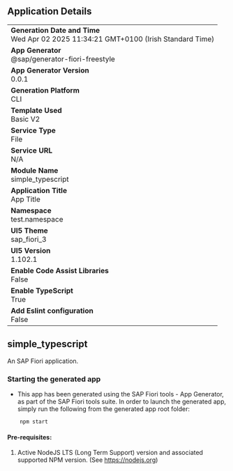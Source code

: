 ## Application Details
|               |
| ------------- |
|**Generation Date and Time**<br>Wed Apr 02 2025 11:34:21 GMT+0100 (Irish Standard Time)|
|**App Generator**<br>@sap/generator-fiori-freestyle|
|**App Generator Version**<br>0.0.1|
|**Generation Platform**<br>CLI|
|**Template Used**<br>Basic V2|
|**Service Type**<br>File|
|**Service URL**<br>N/A|
|**Module Name**<br>simple_typescript|
|**Application Title**<br>App Title|
|**Namespace**<br>test.namespace|
|**UI5 Theme**<br>sap_fiori_3|
|**UI5 Version**<br>1.102.1|
|**Enable Code Assist Libraries**<br>False|
|**Enable TypeScript**<br>True|
|**Add Eslint configuration**<br>False|

## simple_typescript

An SAP Fiori application.

### Starting the generated app

-   This app has been generated using the SAP Fiori tools - App Generator, as part of the SAP Fiori tools suite.  In order to launch the generated app, simply run the following from the generated app root folder:

```
    npm start
```

#### Pre-requisites:

1. Active NodeJS LTS (Long Term Support) version and associated supported NPM version.  (See https://nodejs.org)


